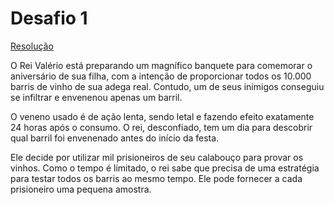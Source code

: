 # Desafio 1
[Resolução](https://youtu.be/UVuIs2a16T8)

O Rei Valério está preparando um magnífico banquete para comemorar o aniversário de sua filha, com a intenção de proporcionar todos os 10.000 barris de vinho de sua adega real. Contudo, um de seus inimigos conseguiu se infiltrar e envenenou apenas um barril.

O veneno usado é de ação lenta, sendo letal e fazendo efeito exatamente 24 horas após o consumo. O rei, desconfiado, tem um dia para descobrir qual barril foi envenenado antes do início da festa.

Ele decide por utilizar mil prisioneiros de seu calabouço para provar os vinhos. Como o tempo é limitado, o rei sabe que precisa de uma estratégia para testar todos os barris ao mesmo tempo. Ele pode fornecer a cada prisioneiro uma pequena amostra.